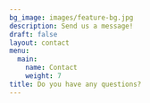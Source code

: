 ```yaml
---
bg_image: images/feature-bg.jpg
description: Send us a message!
draft: false
layout: contact
menu:
  main:
    name: Contact
    weight: 7
title: Do you have any questions?
---
```

